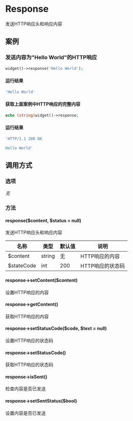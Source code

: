 Response
========

发送HTTP响应头和响应内容

案例
----

### 发送内容为"Hello World"的HTTP响应
```php
widget()->response('Hello World');
```

#### 运行结果
```php
'Hello World'
```

#### 获取上面案例中HTTP响应的完整内容
```php
echo (string)widget()->response;
```
#### 运行结果
```php
'HTTP/1.1 200 OK

Hello World'
```

调用方式
--------

### 选项

*无*

### 方法

#### response($content, $status = null)
发送HTTP响应头和响应内容

| 名称          | 类型      | 默认值    | 说明              |
|---------------|-----------|-----------|-------------------|
| $content      | string    | 无        | HTTP响应的内容    |
| $stateCode    | int       | 200       | HTTP响应的状态码  |

#### response->setContent($content)
设置HTTP响应的内容

#### response->getContent()
获取HTTP响应的内容

#### response->setStatusCode($code, $text = null)
设置HTTP响应的状态码

#### response->setStatusCode()
获取HTTP响应的状态码

#### response->isSent()
检查内容是否已发送

#### response->setSentStatus($bool)
设置内容是否已发送
